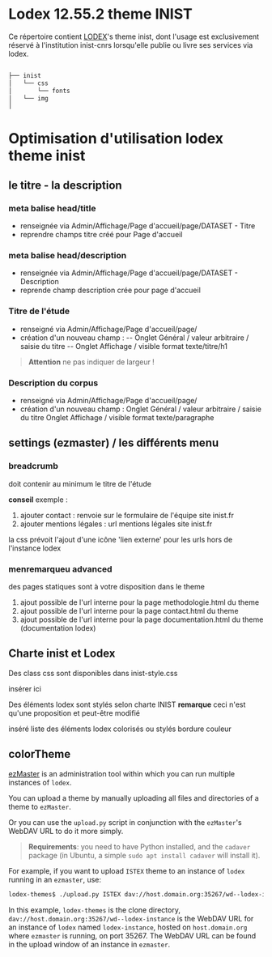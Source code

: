# Lodex 12.55.2 theme INIST

Ce répertoire contient [LODEX](https://github.com/Inist-CNRS/lodex)'s theme inist,
dont l'usage est exclusivement réservé à l'institution inist-cnrs lorsqu'elle publie ou livre ses services via lodex.

```txt

├── inist
│   └── css
│       └── fonts
│   └── img
│  

```

# Optimisation d'utilisation lodex theme inist

## le titre - la description

### meta balise head/title

- renseignée via Admin/Affichage/Page d'accueil/page/DATASET - Titre
- reprendre champs titre créé pour Page d'accueil

### meta balise head/description

- renseignée via Admin/Affichage/Page d'accueil/page/DATASET - Description
- reprende champ description crée pour page d'accueil

### Titre de l'étude

- renseigné via Admin/Affichage/Page d'accueil/page/
- création d'un nouveau champ :
  -- Onglet Général / valeur arbitraire / saisie du titre
  -- Onglet Affichage / visible format texte/titre/h1

> **Attention** ne pas indiquer de largeur !

### Description du corpus

- renseigné via Admin/Affichage/Page d'accueil/page/
- création d'un nouveau champ :
  Onglet Général / valeur arbitraire / saisie du titre
  Onglet Affichage / visible format texte/paragraphe

## settings (ezmaster) / les différents menu

### breadcrumb

doit contenir au minimum le titre de l'étude

**conseil**
exemple :

1. ajouter contact : renvoie sur le formulaire de l'équipe site inist.fr
2. ajouter mentions légales : url mentions légales site inist.fr

la css prévoit l'ajout d'une icône 'lien externe' pour les urls hors de l'instance lodex

### men**remarque**u advanced

des pages statiques sont à votre disposition dans le theme

1. ajout possible de l'url interne pour la page methodologie.html du theme
2. ajout possible de l'url interne pour la page contact.html du theme
3. ajout possible de l'url interne pour la page documentation.html du theme (documentation lodex)

## Charte inist et Lodex

Des class css sont disponibles dans inist-style.css

insérer ici

Des éléments lodex sont stylés selon charte INIST
**remarque** ceci n'est qu'une proposition et peut-être modifié

inséré liste des éléments lodex colorisés ou stylés bordure couleur

## colorTheme

[ezMaster](https://github.com/Inist-CNRS/ezmaster) is an administration tool
within which you can run multiple instances of `lodex`.

You can upload a theme by manually uploading all files and directories of a
theme to `ezMaster`.

Or you can use the `upload.py` script in conjunction with the `ezMaster`'s WebDAV
URL to do it more simply.

> **Requirements**: you need to have Python installed, and the `cadaver` package
> (in Ubuntu, a simple `sudo apt install cadaver` will install it).

For example, if you want to upload `ISTEX` theme to an instance of `lodex`
running in an `ezmaster`, use:

```bash
lodex-themes$ ./upload.py ISTEX dav://host.domain.org:35267/wd--lodex-instance
```

In this example, `lodex-themes` is the clone directory,
`dav://host.domain.org:35267/wd--lodex-instance` is the WebDAV URL for an
instance of `lodex` named `lodex-instance`, hosted on `host.domain.org` where
`ezmaster` is running, on port 35267. The WebDAV URL can be found in the upload window of an instance in `ezmaster`.
